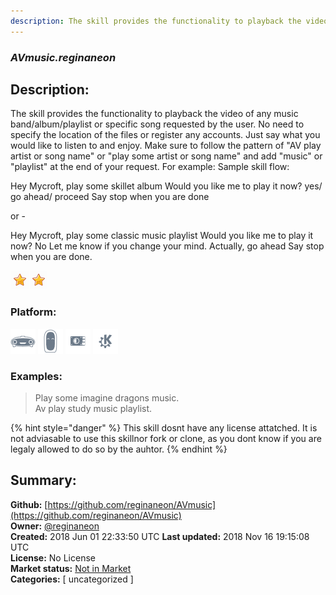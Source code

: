 ```yaml
---
description: The skill provides the functionality to playback the video of any music band/album/playlist
---
```


### _AVmusic.reginaneon_  
## Description:  
The skill provides the functionality to playback the video of any music band/album/playlist
or specific song requested by the user. No need to specify the location of the files or register any accounts.
Just say what you would like to listen to and enjoy.
Make sure to follow the pattern of "AV play artist or song name" or "play some artist or song name" and
add "music" or "playlist" at the end of your request.
For example:
Sample skill flow:

Hey Mycroft, play some skillet album
Would you like me to play it now?
yes/ go ahead/ proceed
Say stop when you are done

or -

Hey Mycroft, play some classic music playlist
Would you like me to play it now?
No
Let me know if you change your mind.
Actually, go ahead
Say stop when you are done.
  
![](../.gitbook/assets/star.png)![](../.gitbook/assets/star.png)  
  
### Platform:  
 ![Mark I](../.gitbook/assets/mark-1-icon.png)  ![Mark II](../.gitbook/assets/mark-2-icon.png)  ![Picroft](../.gitbook/assets/picroft-icon.png)  ![plasmoid](../.gitbook/assets/kde.png)   
### Examples:  
> Play some imagine dragons music.  
> Av play study music playlist.  
  
{% hint style="danger" %}
This skill dosnt have any license attatched. It is not adviasable to use this skillnor fork or clone, as you dont know if you are legaly allowed to do so by the auhtor.
{% endhint %}
  
## Summary:  
**Github:** [https://github.com/reginaneon/AVmusic](https://github.com/reginaneon/AVmusic)  
**Owner:** [@reginaneon](https://github.com/reginaneon)  
**Created:** 2018 Jun 01 22:33:50 UTC  **Last updated:** 2018 Nov 16 19:15:08 UTC  
**License:** No License  
**Market status:** [Not in Market](https://market.mycroft.ai/skill/)  
**Categories:** [ uncategorized ]   
